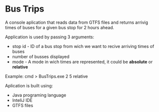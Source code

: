 # Bus Trips

A console aplication that reads data from GTFS files and returns arrivig times of buses for a given bus stop for 2 hours ahead.

Application is used by passing 3 arguments:
* stop id - ID of a bus stop from wich we want to recive arriving times of buses
* number of busses displayed
* mode - A mode in wich times are represented, it could be **absolute** or **relative**

Example: cmd > BusTrips.exe 2 5 relative

Aplication is built using:
* Java programing language
* InteliJ IDE
* GTFS files

